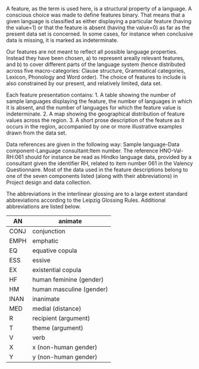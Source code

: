 A feature, as the term is used here, is a structural property of a
language. A conscious choice was made to define features binary. That
means that a given language is classified as either displaying a
particular feature (having the value=1) or that the feature is absent
(having the value=0) as far as the present data set is concerned. In
some cases, for instance when conclusive data is missing, it is marked
as indeterminate.

Our features are not meant to reflect all possible language properties.
Instead they have been chosen, a) to represent areally relevant
features, and b) to cover different parts of the language system (hence
distributed across five macro-categories: Clause structure, Grammatical
categories, Lexicon, Phonology and Word order). The choice of features
to include is also constrained by our present, and relatively limited,
data set.

Each feature presentation contains: 1. A table showing the number of
sample languages displaying the feature, the number of languages in
which it is absent, and the number of languages for which the feature
value is indeterminate. 2. A map showing the geographical distribution
of feature values across the region. 3. A short prose description of the
feature as it occurs in the region, accompanied by one or more
illustrative examples drawn from the data set.

Data references are given in the following way: Sample language-Data
component-Language consultant:Item number. The reference HNO-Val-RH:061
should for instance be read as Hindko language data, provided by a
consultant given the identifier RH, related to item number 061 in the
Valency Questionnaire. Most of the data used in the feature descriptions
belong to one of the seven components listed (along with their
abbreviations) in Project design and data collection.

The abbreviations in the interlinear glossing are to a large extent
standard abbreviations according to the Leipzig Glossing Rules.
Additional abbreviations are listed below.

| AN   | animate                  |
|------|--------------------------|
| CONJ | conjunction              |
| EMPH | emphatic                 |
| EQ   | equative copula          |
| ESS  | essive                   |
| EX   | existential copula       |
| HF   | human feminine (gender)  |
| HM   | human masculine (gender) |
| INAN | inanimate                |
| MED  | medial (distance)        |
| R    | recipient (argument)     |
| T    | theme (argument)         |
| V    | verb                     |
| X    | x (non-human gender)     |
| Y    | y (non-human gender)     |


